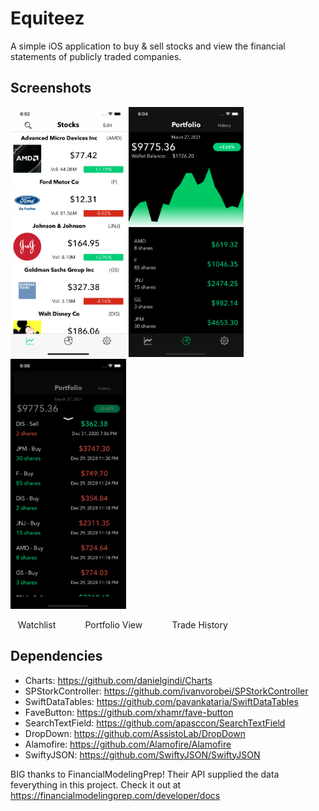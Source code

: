 # Equiteez
A simple iOS application to buy & sell stocks and view the financial statements of publicly traded companies.

## Screenshots
<img src="Screenshots/watchlist.png" height="400" > <img src="Screenshots/portfolio.png" height="400" > <img src="Screenshots/tradehistory.png" height="400" >

&nbsp;&nbsp;&nbsp;Watchlist&nbsp;&nbsp;&nbsp;&nbsp;&nbsp;&nbsp;&nbsp;&nbsp;&nbsp;&nbsp;&nbsp;&nbsp;Portfolio View&nbsp;&nbsp;&nbsp;&nbsp;&nbsp;&nbsp;&nbsp;&nbsp;&nbsp;&nbsp;&nbsp;&nbsp;Trade History

## Dependencies
- Charts: https://github.com/danielgindi/Charts
- SPStorkController: https://github.com/ivanvorobei/SPStorkController
- SwiftDataTables: https://github.com/pavankataria/SwiftDataTables
- FaveButton: https://github.com/xhamr/fave-button
- SearchTextField: https://github.com/apasccon/SearchTextField
- DropDown: https://github.com/AssistoLab/DropDown
- Alamofire: https://github.com/Alamofire/Alamofire
- SwiftyJSON: https://github.com/SwiftyJSON/SwiftyJSON

BIG thanks to FinancialModelingPrep! Their API supplied the data feverything in this project. Check it out at https://financialmodelingprep.com/developer/docs
